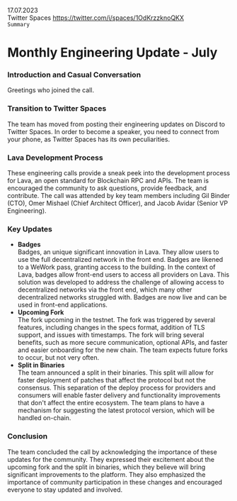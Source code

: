 17.07.2023    
Twitter Spaces https://twitter.com/i/spaces/1OdKrzzknoQKX    
`Summary`

# Monthly Engineering Update - July

### Introduction and Casual Conversation
Greetings who joined the call.

### Transition to Twitter Spaces
The team has moved from posting their engineering updates on Discord to Twitter Spaces. In order to become a speaker, you need to connect from your phone, as Twitter Spaces has its own peculiarities.

### Lava Development Process
These engineering calls provide a sneak peek into the development process for Lava, an open standard for Blockchain RPC and APIs. The team is encouraged the community to ask questions, provide feedback, and contribute. The call was attended by key team members including Gil Binder (CTO), Omer Mishael (Chief Architect Officer), and Jacob Avidar (Senior VP Engineering).

### Key Updates
- **Badges**    
Badges, an unique significant innovation in Lava. They allow users to use the full decentralized network in the front end. Badges are likened to a WeWork pass, granting access to the building. In the context of Lava, badges allow front-end users to access all providers on Lava. This solution was developed to address the challenge of allowing access to decentralized networks via the front end, which many other decentralized networks struggled with. Badges are now live and can be used in front-end applications.
- **Upcoming Fork**    
The fork upcoming in the testnet. The fork was triggered by several features, including changes in the specs format, addition of TLS support, and issues with timestamps. The fork will bring several benefits, such as more secure communication, optional APIs, and faster and easier onboarding for the new chain. The team expects future forks to occur, but not very often.
- **Split in Binaries**    
The team announced a split in their binaries. This split will allow for faster deployment of patches that affect the protocol but not the consensus. This separation of the deploy process for providers and consumers will enable faster delivery and functionality improvements that don't affect the entire ecosystem. The team plans to have a mechanism for suggesting the latest protocol version, which will be handled on-chain.

### Conclusion
The team concluded the call by acknowledging the importance of these updates for the community. They expressed their excitement about the upcoming fork and the split in binaries, which they believe will bring significant improvements to the platform. They also emphasized the importance of community participation in these changes and encouraged everyone to stay updated and involved.
